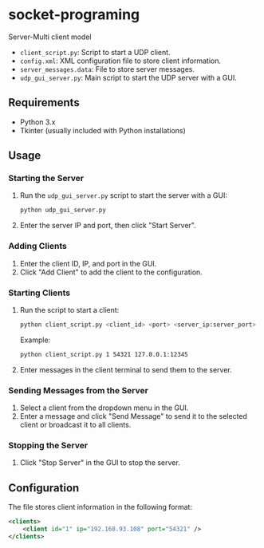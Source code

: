# socket-programing
Server-Multi client model

- `client_script.py`: Script to start a UDP client.
- `config.xml`: XML configuration file to store client information.
- `server_messages.data`: File to store server messages.
- `udp_gui_server.py`: Main script to start the UDP server with a GUI.

## Requirements

- Python 3.x
- Tkinter (usually included with Python installations)

## Usage

### Starting the Server

1. Run the `udp_gui_server.py` script to start the server with a GUI:

    ```sh
    python udp_gui_server.py
    ```

2. Enter the server IP and port, then click "Start Server".

### Adding Clients

1. Enter the client ID, IP, and port in the GUI.
2. Click "Add Client" to add the client to the configuration.

### Starting Clients

1. Run the  script to start a client:

    ```sh
    python client_script.py <client_id> <port> <server_ip:server_port>
    ```

    Example:

    ```sh
    python client_script.py 1 54321 127.0.0.1:12345
    ```

2. Enter messages in the client terminal to send them to the server.

### Sending Messages from the Server

1. Select a client from the dropdown menu in the GUI.
2. Enter a message and click "Send Message" to send it to the selected client or broadcast it to all clients.

### Stopping the Server

1. Click "Stop Server" in the GUI to stop the server.

## Configuration

The  file stores client information in the following format:

```xml
<clients>
    <client id="1" ip="192.168.93.108" port="54321" />
</clients>
